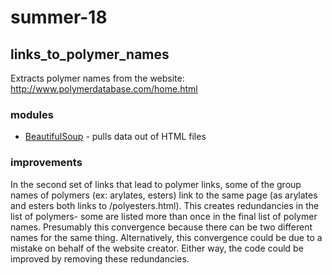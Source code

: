 # summer-18

## links_to_polymer_names

Extracts polymer names from the website: http://www.polymerdatabase.com/home.html

### modules
* [BeautifulSoup](https://www.crummy.com/software/BeautifulSoup/bs4/doc/) - pulls data out of HTML files

### improvements 
In the second set of links that lead to polymer links, some of the group names of polymers (ex: arylates, esters) link to the same page (as arylates and esters both links to /polyesters.html). This creates redundancies in the list of polymers- some are listed more than once in the final list of polymer names.
Presumably this convergence because there can be two different names for the same thing.
Alternatively, this convergence could be due to a mistake on behalf of the website creator.
Either way, the code could be improved by removing these redundancies.
